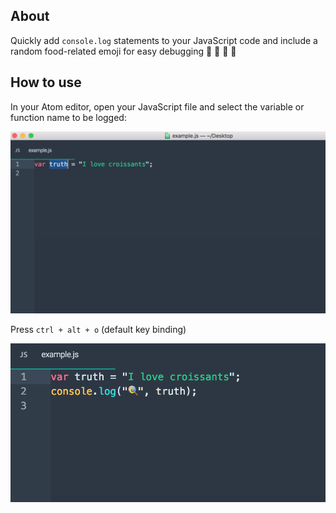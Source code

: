 ## About

Quickly add `console.log` statements to your JavaScript code and include a random food-related emoji for easy debugging 🥑 🍭 🍦 🥐

## How to use

In your Atom editor, open your JavaScript file and select the variable or function name to be logged:

![Select some text](https://raw.githubusercontent.com/emilyb7/emoji-log-js/master/assets/screen_1.png)


Press `ctrl + alt + o` (default key binding)

![Result](https://raw.githubusercontent.com/emilyb7/emoji-log-js/master/assets/screen_2.png)
